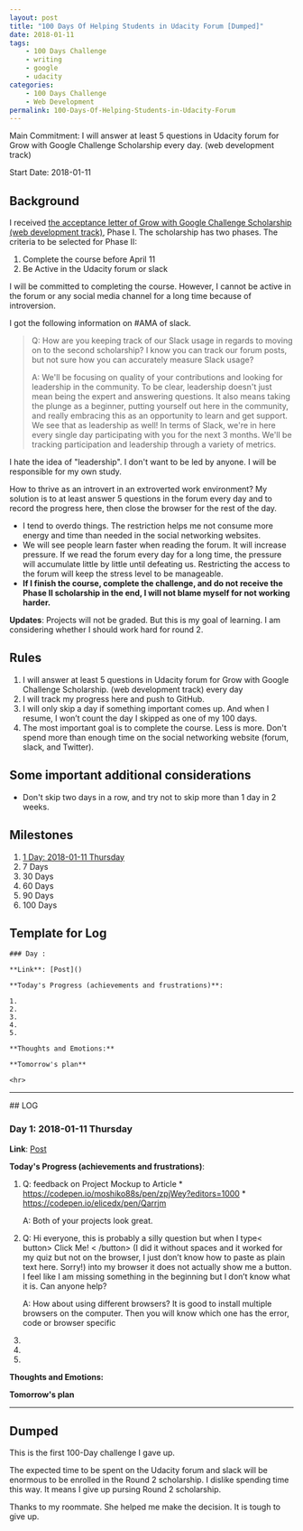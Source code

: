 ```yaml
---
layout: post
title: "100 Days Of Helping Students in Udacity Forum [Dumped]"
date: 2018-01-11
tags: 
	- 100 Days Challenge
	- writing
	- google
	- udacity
categories: 
	- 100 Days Challenge
	- Web Development
permalink: 100-Days-Of-Helping-Students-in-Udacity-Forum
---
```


Main Commitment: I will answer at least 5 questions in Udacity forum for Grow with Google Challenge Scholarship every day. (web development track)

Start Date: 2018-01-11


<!-- more -->

## Background

I received [the acceptance letter of Grow with Google Challenge Scholarship (web development track)](/Grow-with-Google-Challenge-Scholarship-Acceptance-letter/), Phase I. The scholarship has two phases. The criteria to be selected for Phase II: 

1. Complete the course before April 11
2. Be Active in the Udacity forum or slack

I will be committed to completing the course. However, I cannot be active in the forum or any social media channel for a long time because of introversion.

I got the following information on #AMA of slack.

> Q: How are you keeping track of our Slack usage in regards to moving on to the second scholarship? I know you can track our forum posts, but not sure how you can accurately measure Slack usage?
> 
> A: We'll be focusing on quality of your contributions and looking for leadership in the community. To be clear, leadership doesn't just mean being the expert and answering questions. It also means taking the plunge as a beginner, putting yourself out here in the community, and really embracing this as an opportunity to learn and get support. We see that as leadership as well! In terms of Slack, we're in here every single day participating with you for the next 3 months. We'll be tracking participation and leadership through a variety of metrics.

I hate the idea of "leadership". I don't want to be led by anyone. I will be responsible for my own study.

How to thrive as an introvert in an extroverted work environment? My solution is to at least answer 5 questions in the forum every day and to record the progress here, then close the browser for the rest of the day. 

* I tend to overdo things. The restriction helps me not consume more energy and time than needed in the social networking websites.
* We will see people learn faster when reading the forum. It will increase pressure. If we read the forum every day for a long time, the pressure will accumulate little by little until defeating us. Restricting the access to the forum will keep the stress level to be manageable.
* **If I finish the course, complete the challenge, and do not receive the Phase II scholarship in the end, I will not blame myself for not working harder.**


**Updates**: Projects will not be graded. But this is my goal of learning. I am considering whether I should work hard for round 2.


## Rules

1. I will answer at least 5 questions in Udacity forum for Grow with Google Challenge Scholarship. (web development track) every day
2. I will track my progress here and push to GitHub.
3. I will only skip a day if something important comes up. And when I resume, I won’t count the day I skipped as one of my 100 days.
4. The most important goal is to complete the course. Less is more. Don't spend more than enough time on the social networking website (forum, slack, and Twitter).


## Some important additional considerations

* Don't skip two days in a row, and try not to skip more than 1 day in 2 weeks.

## Milestones

1. [1 Day: 2018-01-11 Thursday](#Day-1-2018-01-11-Thursday)
2. 7 Days
3. 30 Days
4. 60 Days
5. 90 Days
6. 100 Days

## Template for Log
```
### Day : 

**Link**: [Post]()

**Today's Progress (achievements and frustrations)**: 

1.
2.
3.
4.
5.

**Thoughts and Emotions:**

**Tomorrow's plan**

<hr>
```

<hr>
## LOG

### Day 1: 2018-01-11 Thursday

**Link**: [Post]()

**Today's Progress (achievements and frustrations)**: 

1. Q: feedback on Project Mockup to Article
		* <https://codepen.io/moshiko88s/pen/zpjWey?editors=1000>
		* <https://codepen.io/elicedx/pen/Qarrjm>
	
	A: Both of your projects look great.
2. Q: Hi everyone, this is probably a silly question but when I type< button> Click Me! < /button> (I did it without spaces and it worked for my quiz but not on the browser, I just don’t know how to paste as plain text here. Sorry!) into my browser it does not actually show me a button. I feel like I am missing something in the beginning but I don’t know what it is. Can anyone help?

	A: How about using different browsers?
	It is good to install multiple browsers on the computer. Then you will know which one has the error, code or browser specific 
3.
4.
5.

**Thoughts and Emotions:**

**Tomorrow's plan**

<hr>

## Dumped

This is the first 100-Day challenge I gave up. 

The expected time to be spent on the Udacity forum and slack will be enormous to be enrolled in the Round 2 scholarship. I dislike spending time this way. It means I give up pursing Round 2 scholarship.

Thanks to my roommate. She helped me make the decision. It is tough to give up. 